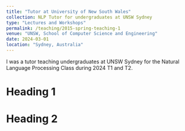```yaml
---
title: "Tutor at University of New South Wales"
collection: NLP Tutor for undergraduates at UNSW Sydney
type: "Lectures and Workshops"
permalink: /teaching/2015-spring-teaching-1
venue: "UNSW, School of Computer Science and Engineering"
date: 2024-03-01
location: "Sydney, Australia"
---
```


I was a tutor teaching undergraduates at UNSW Sydney for the Natural Language Processing Class during 2024 T1 and T2.

Heading 1
======

Heading 2
======

